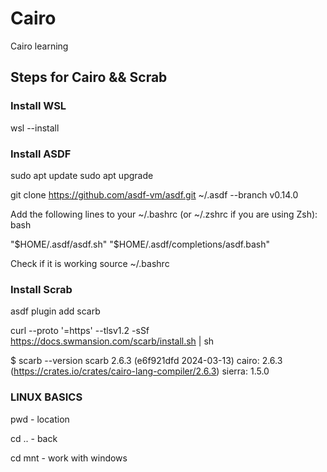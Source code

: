 # Cairo
Cairo learning

## Steps for Cairo && Scrab

### Install WSL
wsl --install


### Install ASDF
sudo apt update
sudo apt upgrade


git clone https://github.com/asdf-vm/asdf.git ~/.asdf --branch v0.14.0


Add the following lines to your ~/.bashrc (or ~/.zshrc if you are using Zsh):
bash

"$HOME/.asdf/asdf.sh"
"$HOME/.asdf/completions/asdf.bash"
 


 Check if it is working
 source ~/.bashrc

### Install Scrab

asdf plugin add scarb

curl --proto '=https' --tlsv1.2 -sSf https://docs.swmansion.com/scarb/install.sh | sh

$ scarb --version
scarb 2.6.3 (e6f921dfd 2024-03-13)
cairo: 2.6.3 (https://crates.io/crates/cairo-lang-compiler/2.6.3)
sierra: 1.5.0



### LINUX BASICS

pwd - location 

cd .. - back


cd mnt - work with windows 
